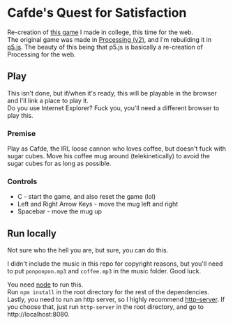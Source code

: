 # Cafde's Quest for Satisfaction
Re-creation of [this game](https://kaztalek.com/games/cafde) I made in college, this time for the web.\
The original game was made in [Processing (v2)](https://processing.org/), and I'm rebuilding it in [p5.js](https://p5js.org/). The beauty of this being that p5.js is basically a re-creation of Processing for the web.

## Play
This isn't done, but if/when it's ready, this will be playable in the browser and I'll link a place to play it.\
Do you use Internet Explorer? Fuck you, you'll need a different browser to play this.
### Premise
Play as Cafde, the IRL loose cannon who loves coffee, but doesn't fuck with sugar cubes. Move his coffee mug around (telekinetically) to avoid the sugar cubes for as long as possible.
### Controls
- C - start the game, and also reset the game (lol)
- Left and Right Arrow Keys - move the mug left and right
- Spacebar - move the mug up

## Run locally
Not sure who the hell you are, but sure, you can do this.

I didn't include the music in this repo for copyright reasons, but you'll need to put `ponponpon.mp3` and `coffee.mp3` in the music folder. Good luck.

You need [node](https://nodejs.org/en/) to run this.\
Run `npm install` in the root directory for the rest of the dependencies.\
Lastly, you need to run an http server, so I highly recommend [http-server](https://github.com/indexzero/http-server). If you choose that, just run `http-server` in the root directory, and go to http://localhost:8080.
